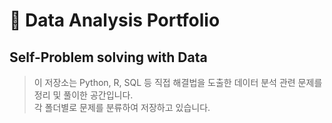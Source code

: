 # 🚀 Data Analysis Portfolio
## Self-Problem solving with Data
> 이 저장소는 Python, R, SQL 등 직접 해결법을 도출한 데이터 분석 관련 문제를 정리 및 풀이한 공간입니다. <br> 각 폴더별로 문제를 분류하여 저장하고 있습니다.  
